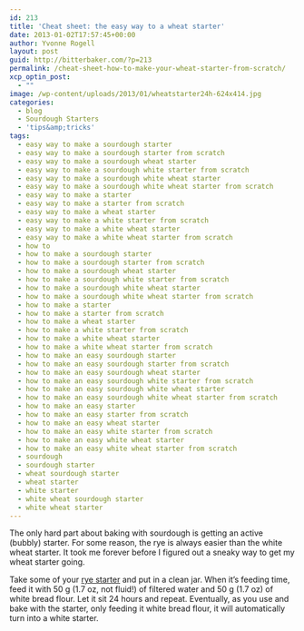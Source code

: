 ```yaml
---
id: 213
title: 'Cheat sheet: the easy way to a wheat starter'
date: 2013-01-02T17:57:45+00:00
author: Yvonne Rogell
layout: post
guid: http://bitterbaker.com/?p=213
permalink: /cheat-sheet-how-to-make-your-wheat-starter-from-scratch/
xcp_optin_post:
  - ""
image: /wp-content/uploads/2013/01/wheatstarter24h-624x414.jpg
categories:
  - blog
  - Sourdough Starters
  - 'tips&amp;tricks'
tags:
  - easy way to make a sourdough starter
  - easy way to make a sourdough starter from scratch
  - easy way to make a sourdough wheat starter
  - easy way to make a sourdough white starter from scratch
  - easy way to make a sourdough white wheat starter
  - easy way to make a sourdough white wheat starter from scratch
  - easy way to make a starter
  - easy way to make a starter from scratch
  - easy way to make a wheat starter
  - easy way to make a white starter from scratch
  - easy way to make a white wheat starter
  - easy way to make a white wheat starter from scratch
  - how to
  - how to make a sourdough starter
  - how to make a sourdough starter from scratch
  - how to make a sourdough wheat starter
  - how to make a sourdough white starter from scratch
  - how to make a sourdough white wheat starter
  - how to make a sourdough white wheat starter from scratch
  - how to make a starter
  - how to make a starter from scratch
  - how to make a wheat starter
  - how to make a white starter from scratch
  - how to make a white wheat starter
  - how to make a white wheat starter from scratch
  - how to make an easy sourdough starter
  - how to make an easy sourdough starter from scratch
  - how to make an easy sourdough wheat starter
  - how to make an easy sourdough white starter from scratch
  - how to make an easy sourdough white wheat starter
  - how to make an easy sourdough white wheat starter from scratch
  - how to make an easy starter
  - how to make an easy starter from scratch
  - how to make an easy wheat starter
  - how to make an easy white starter from scratch
  - how to make an easy white wheat starter
  - how to make an easy white wheat starter from scratch
  - sourdough
  - sourdough starter
  - wheat sourdough starter
  - wheat starter
  - white starter
  - white wheat sourdough starter
  - white wheat starter
---
```

The only hard part about baking with sourdough is getting an active (bubbly) starter. For some reason, the rye is always easier than the white wheat starter. It took me forever before I figured out a sneaky way to get my wheat starter going.

Take some of your <a title="How to make your own rye sourdough starter" href="http://bitterbaker.com/how-to-make-your-own-rye-sourdough-starter/" target="_blank">rye starter</a> and put in a clean jar. When it&#8217;s feeding time, feed it with 50 g (1.7 oz, not fluid!) of filtered water and 50 g (1.7 oz) of white bread flour. Let it sit 24 hours and repeat. Eventually, as you use and bake with the starter, only feeding it white bread flour, it will automatically turn into a white starter.